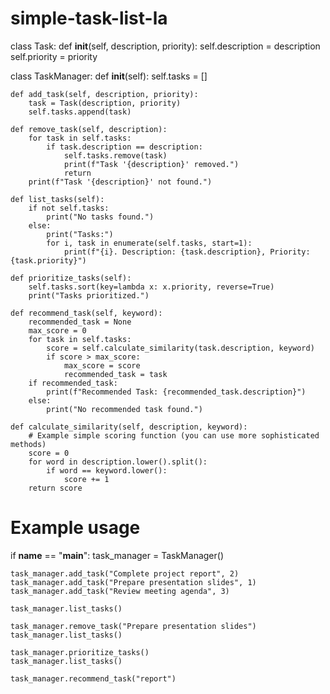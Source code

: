 # simple-task-list-la
class Task:
    def __init__(self, description, priority):
        self.description = description
        self.priority = priority

class TaskManager:
    def __init__(self):
        self.tasks = []

    def add_task(self, description, priority):
        task = Task(description, priority)
        self.tasks.append(task)

    def remove_task(self, description):
        for task in self.tasks:
            if task.description == description:
                self.tasks.remove(task)
                print(f"Task '{description}' removed.")
                return
        print(f"Task '{description}' not found.")

    def list_tasks(self):
        if not self.tasks:
            print("No tasks found.")
        else:
            print("Tasks:")
            for i, task in enumerate(self.tasks, start=1):
                print(f"{i}. Description: {task.description}, Priority: {task.priority}")

    def prioritize_tasks(self):
        self.tasks.sort(key=lambda x: x.priority, reverse=True)
        print("Tasks prioritized.")

    def recommend_task(self, keyword):
        recommended_task = None
        max_score = 0
        for task in self.tasks:
            score = self.calculate_similarity(task.description, keyword)
            if score > max_score:
                max_score = score
                recommended_task = task
        if recommended_task:
            print(f"Recommended Task: {recommended_task.description}")
        else:
            print("No recommended task found.")

    def calculate_similarity(self, description, keyword):
        # Example simple scoring function (you can use more sophisticated methods)
        score = 0
        for word in description.lower().split():
            if word == keyword.lower():
                score += 1
        return score

# Example usage
if __name__ == "__main__":
    task_manager = TaskManager()

    task_manager.add_task("Complete project report", 2)
    task_manager.add_task("Prepare presentation slides", 1)
    task_manager.add_task("Review meeting agenda", 3)

    task_manager.list_tasks()

    task_manager.remove_task("Prepare presentation slides")
    task_manager.list_tasks()

    task_manager.prioritize_tasks()
    task_manager.list_tasks()

    task_manager.recommend_task("report")
